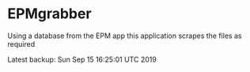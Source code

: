 # EPMgrabber
Using a database from the EPM app this application scrapes the files as required


Latest backup: Sun Sep 15 16:25:01 UTC 2019
